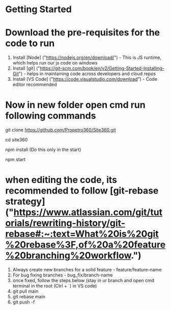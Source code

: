 # Getting Started

# Download the pre-requisites for the code to run

1. Install [Node] ("https://nodejs.org/en/download/") - This is JS runtime, which helps run our js code on windows
2. Install [git] ("https://git-scm.com/book/en/v2/Getting-Started-Installing-Git") - helps in maintaining code across developers and cloud repos
3. Install [VS Code] ("https://code.visualstudio.com/download") - Code editor recommended

# Now in new folder open cmd run following commands

git clone https://github.com/Propetro360/Site360.git

cd site360

npm install (Do this only in the start)

npm start

# when editing the code, its recommended to follow [git-rebase strategy] ("https://www.atlassian.com/git/tutorials/rewriting-history/git-rebase#:~:text=What%20is%20git%20rebase%3F,of%20a%20feature%20branching%20workflow.")

1. Always create new branches for a solid feature - feature/feature-name
2. For bug fixing branches - bug_fix/branch-name
3. once fixed, follow the steps below (stay in ur branch and open cmd terminal in the root (Ctrl + `) in VS code)
4. git pull main
5. git rebase main
6. git push -f
